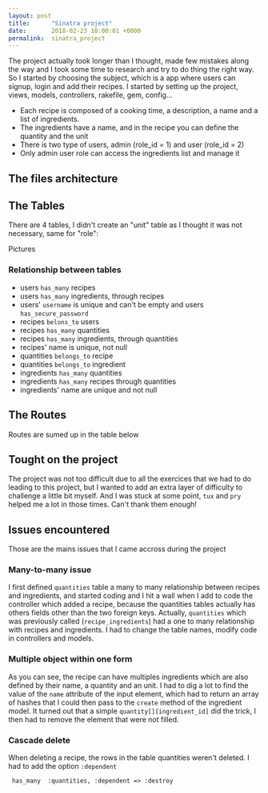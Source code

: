 ```yaml
---
layout: post
title:      "Sinatra project"
date:       2018-02-23 18:00:01 +0000
permalink:  sinatra_project
---
```



The project actually took longer than I thought, made few mistakes along the way and I took some time to research and try to do thing the right way. So I started by choosing the subject, which is a app where users can signup, login and add their recipes. I started by setting up the project, views, models, controllers, rakefile, gem, config... 

* Each recipe is composed of a cooking time, a description, a name and a list of ingredients. 
* The ingredients have a name, and in the recipe you can define the quantity and the unit
* There is two type of users, admin (role_id = 1) and user (role_id = 2)
* Only admin user role can access the ingredients list and manage it

## The files architecture


## The Tables

There are 4 tables, I didn't create an "unit" table as I thought it was not necessary, same for "role":

Pictures


### Relationship between tables 
* users `has_many` recipes
* users `has_many` ingredients, through recipes
* users' `username` is unique and can't be empty and users `has_secure_password`
* recipes `belons_to` users
* recipes `has_many` quantities
* recipes `has_many` ingredients, through quantities
* recipes' name is unique, not null
* quantities `belongs_to` recipe
* quantities `belongs_to` ingredient
* ingredients `has_many` quantities
* ingredients `has_many` recipes through quantities
* ingredients' name are unique and not null


## The Routes
Routes are sumed up in the table below


## Tought on the project

The project was not too difficult due to all the exercices that we had to do leading to this project, but I wanted to add an extra layer of difficulty to challenge a little bit myself. And I was stuck at some point, `tux` and `pry` helped me a lot in those times. Can't thank them enough!

## Issues encountered

Those are the mains issues that I came accross during the project

### Many-to-many issue

I first defined `quantities` table a many to many relationship between recipes and ingredients, and started coding and I hit a wall when I add to code the controller which added a recipe, because the quantities tables actually has others fields other than the two foreign keys. Actually, `quantities` which was previously called (`recipe_ingredients`) had a one to many relationship with recipes and ingredients. I had to change the table names, modify code in controllers and models.

### Multiple object within one form

As you can see, the recipe can have multiples ingredients which are also defined by their name, a quantity and an unit. I had to dig a lot to find the value of the `name` attribute of the input element, which had to return an array of hashes that I could then pass to the `create` method of the ingredient model. It turned out that a simple `quantity[][ingredient_id]` did the trick, I then had to remove the element that were not filled.

### Cascade delete

When deleting a recipe, the rows in the table quantities weren't deleted. I had to add the option `:dependent`

` has_many  :quantities, :dependent => :destroy`




